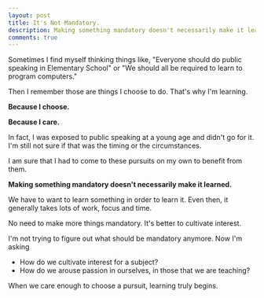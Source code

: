 ```yaml
---
layout: post
title: It's Not Mandatory.
description: Making something mandatory doesn't necessarily make it learned.
comments: true
---
```

Sometimes I find myself thinking things like, "Everyone should do public speaking in Elementary School" or "We should all be required to learn to program computers."

Then I remember those are things I choose to do. That's why I'm learning.

**Because I choose.**

**Because I care.**

In fact, I was exposed to public speaking at a young age and didn't go for it.  I'm still not sure if that was the timing or the circumstances.

I am sure that I had to come to these pursuits on my own to benefit from them.

**Making something mandatory doesn't necessarily make it learned.**

We have to want to learn something in order to learn it. Even then, it generally takes lots of work, focus and time.

No need to make more things mandatory. It's better to cultivate interest.

I'm not trying to figure out what should be mandatory anymore. Now I'm asking

  - How do we cultivate interest for a subject?
  - How do we arouse passion in ourselves, in those that we are teaching?

When we care enough to choose a pursuit, learning truly begins.
